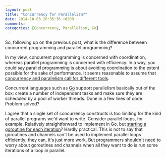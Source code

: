 ```yaml
---
layout: post
title: "Concurrency for Parallelism?"
date: 2014-10-03 20:35:36 +0200
comments:
categories: [Concurrency, Parallelism, Go]
---
```


So, following up on the previous post, what is the difference between
concurrent programming and parallel programming?

<!--more-->

In my view, concurrent programming is concerned with coordination, whereas
parallel programming is concerned with efficiency. In a way, you could say
parallel programming is about avoiding coordination to the extent possible for
the sake of performance. It seems reasonable to assume that [concurrency and
parallelism call for different tools][1].

Concurrent languages such as [Go][2] support parallelism basically out of the
box: create a number of independent tasks and make sure they are scheduled by
a pool of worker threads. Done in a few lines of code.  Problem solved?

I agree that a single set of concurrency constructs is too limiting for the
kind of parallel programs we'd want to write. Consider parallel loops, for
example. Relatively straightforward to implement in Go, but [starting a
goroutine for each iteration][3]? Hardly practical. This is not to say that
goroutines and channels can't be used to implement parallel loops efficiently;
they can, it's just more work. But programmers shouldn't need to worry about
goroutines and channels when all they want to do is run some iterations of a
loop in parallel.

<!--References-->

[1]: http://yosefk.com/blog/parallelism-and-concurrency-need-different-tools.html
[2]: http://golang.org
[3]: http://www.golangpatterns.info/concurrency/parallel-for-loop
